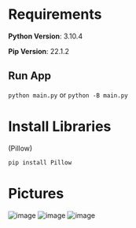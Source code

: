# Requirements
<b>Python Version</b>: 3.10.4

<b>Pip Version</b>: 22.1.2

## Run App
`python main.py` or `python -B main.py`

# Install Libraries
(Pillow)
```
pip install Pillow

```
# Pictures
![image](https://user-images.githubusercontent.com/14320133/175983356-346fc604-faa3-4543-8b83-b11d19fd18bb.png)
![image](https://user-images.githubusercontent.com/14320133/175983427-b94836d9-265a-4a1a-82a0-fa10e5fd225d.png)
![image](https://user-images.githubusercontent.com/14320133/175983492-6026c43f-0e73-4dbd-9a0f-2a133c1a99ba.png)

